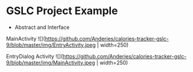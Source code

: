 # **GSLC Project Example**


- Abstract and Interface

MainActivity
![](https://github.com/Anderies/calories-tracker-gslc-9/blob/master/img/EntryActivity.jpeg | width=250)


EntryDialog Activity
![](https://github.com/Anderies/calories-tracker-gslc-9/blob/master/img/MainActivity.jpeg | width=250)




